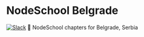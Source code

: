 # NodeSchool Belgrade
[![Slack](https://jsbelgrade-slack.herokuapp.com/badge.svg)](https://jsbelgrade-slack.herokuapp.com/)
:school: NodeSchool chapters for Belgrade, Serbia
